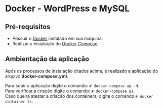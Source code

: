 # Docker - WordPress e MySQL

## Pré-requisitos

- Possuir o [Docker](https://docs.docker.com/get-docker/) instalado em sua máquina.
- Realizar a instalação do [Docker Compose](https://docs.docker.com/compose/install/).

## Ambientação da aplicação

Após os processos de instalação citados acima, é realizado a aplicação do arquivo **docker-compose.yml**.    

Para subir a aplicação digite o comando: `# docker-compose up -d`.  
Para verificar a criação digite o comando: `# docker-compose ps`.  
Caso queira atestar a criação dos containers, digite o comando `# docker container ls`.  
